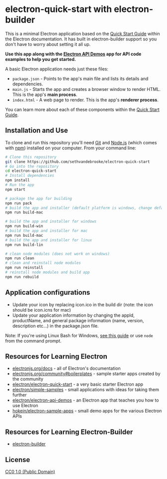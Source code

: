 # electron-quick-start with electron-builder

This is a minimal Electron application based on the [Quick Start Guide](https://electronjs.org/docs/tutorial/quick-start) within the Electron documentation. It has built in electron-builder support so you don't have to worry about setting it all up.

**Use this app along with the [Electron API Demos](https://electronjs.org/#get-started) app for API code examples to help you get started.**

A basic Electron application needs just these files:

- `package.json` - Points to the app's main file and lists its details and dependencies.
- `main.js` - Starts the app and creates a browser window to render HTML. This is the app's **main process**.
- `index.html` - A web page to render. This is the app's **renderer process**.

You can learn more about each of these components within the [Quick Start Guide](https://electronjs.org/docs/tutorial/quick-start).

## Installation and Use

To clone and run this repository you'll need [Git](https://git-scm.com) and [Node.js](https://nodejs.org/en/download/) (which comes with [npm](http://npmjs.com)) installed on your computer. From your command line:

```bash
# Clone this repository
git clone https://github.com/sethvandebrooke/electron-quick-start
# Go into the repository
cd electron-quick-start
# Install dependencies
npm install
# Run the app
npm start

# package the app for building
npm run pack
# build the app and installer (default platform is windows, change default in package.json)
npm run build-mac

# build the app and installer for windows
npm run build-win
# build the app and installer for mac
npm run build-mac
# build the app and installer for linux
npm run build-lin

# clean node modules (does not work on windows)
npm run clean
# clean and reinstall node modules
npm run reinstall
# reinstall node modules and build app
npm run rebuild
```

## Application configurations
- Update your icon by replacing icon.ico in the build dir (note: the icon should be icon.icns for mac)
- Update your application information by changing the appId, productName, and general package information (name, version, description etc...) in the package.json file.

Note: If you're using Linux Bash for Windows, [see this guide](https://www.howtogeek.com/261575/how-to-run-graphical-linux-desktop-applications-from-windows-10s-bash-shell/) or use `node` from the command prompt.

## Resources for Learning Electron

- [electronjs.org/docs](https://electronjs.org/docs) - all of Electron's documentation
- [electronjs.org/community#boilerplates](https://electronjs.org/community#boilerplates) - sample starter apps created by the community
- [electron/electron-quick-start](https://github.com/electron/electron-quick-start) - a very basic starter Electron app
- [electron/simple-samples](https://github.com/electron/simple-samples) - small applications with ideas for taking them further
- [electron/electron-api-demos](https://github.com/electron/electron-api-demos) - an Electron app that teaches you how to use Electron
- [hokein/electron-sample-apps](https://github.com/hokein/electron-sample-apps) - small demo apps for the various Electron APIs

## Resources for Learning Electron-Builder
- [electron-builder](https://github.com/electron-userland/electron-builder)

## License

[CC0 1.0 (Public Domain)](LICENSE.md)
